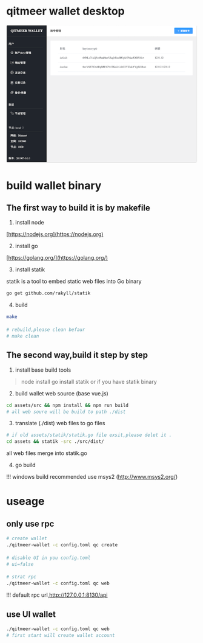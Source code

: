 # qitmeer wallet desktop

![desktop wallet](assets/wallet-info.png)

# build wallet binary

## The first way to build it is by makefile

1. install node 

[https://nodejs.org](https://nodejs.org)

2. install go

[https://golang.org/](https://golang.org/)

3. install statik

 statik is a tool to embed static web files into Go binary 

```sh
go get github.com/rakyll/statik
```

4. build

```sh
make

# rebuild,please clean befaur
# make clean
```



## The second way,build it step by step

1. install base build tools
> node
> install go
> install statik or if you have statik binary

2. build wallet web source (base vue.js)
```sh
cd assets/src && npm install && npm run build
# all web soure will be build to path ./dist
```

3. translate (./dist) web files to go files
```sh 
# if old assets/statik/statik.go file exsit,please delet it .
cd assets && statik -src ./src/dist/
```
all web files merge into statik.go

4. go build 

!!! windows build
recommended use msys2 (http://www.msys2.org/)


# useage

## only use rpc

```sh
# create wallet
./qitmeer-wallet -c config.toml qc create 

# disable UI in you config.toml
# ui=false

# strat rpc
./qitmeer-wallet -c config.toml qc web
```
!!! default rpc url,http://127.0.0.1:8130/api



## use UI wallet
```sh
./qitmeer-wallet -c config.toml qc web
# first start will create wallet account
```